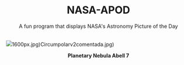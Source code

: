 <div align="center">
  <h1>
    NASA-APOD
  </h1>
</div>
  
<div align="center">
  A fun program that displays NASA's Astronomy Picture of the Day
</div>

<br>

![](https://apod.nasa.gov/apod/image/2503/Abell7_VChander4096.jpg)1600px.jpg)Circumpolarv2comentada.jpg)

<p align = "center">
  <b>Planetary Nebula Abell 7</b>
</p>
